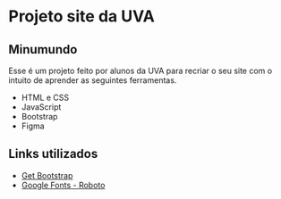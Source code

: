 # Projeto site da UVA

## Minumundo

Esse é um projeto feito por alunos da UVA para recriar o seu site com o intuito de aprender as seguintes ferramentas.

- HTML e CSS
- JavaScript
- Bootstrap
- Figma

## Links utilizados

- [Get Bootstrap](https://getbootstrap.com)
- [Google Fonts - Roboto](https://fonts.google.com/specimen/Roboto)
